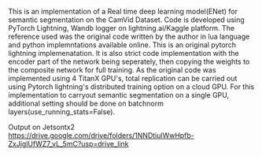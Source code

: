 This is an implementation of a Real time deep learning model(ENet) for semantic segmentation on the CamVid Dataset. Code is developed using PyTorch Lightning, Wandb logger on lightning.ai/Kaggle platform. The reference used was the original code written by the author in lua language and python implemntations available online. This is an original pytorch lightning implemenatation. It is also strict code implementation with the encoder part of the network being seperately, then copying the weights to the composite network for full training. As the original code was implemented using 4 TitanX GPU's, total replication can be carried out using Pytorch lightning's distributed training option on a cloud GPU. For this implementation to carryout semantic segmentation on a single GPU, additional setting should be done on batchnorm layers(use_running_stats=False).



Output on Jetsontx2
https://drive.google.com/drive/folders/1NNDtiulWwHpfb-ZxJjglUfWZ7_vL_5mC?usp=drive_link
